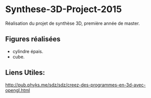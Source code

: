 # Synthese-3D-Project-2015
Réalisation du projet de synthèse 3D, première année de master.

## Figures réalisées

* cylindre épais.
* cube.

## Liens Utiles:
http://pub.phyks.me/sdz/sdz/creez-des-programmes-en-3d-avec-opengl.html
